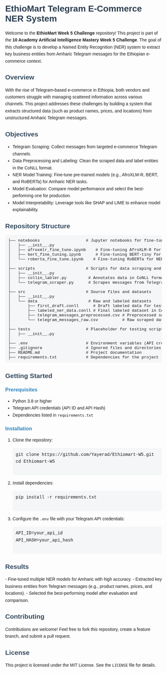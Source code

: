 <h1 style="font-family:Arial, sans-serif; color:#2C3E50;">EthioMart Telegram E-Commerce NER System</h1>

<p style="font-family:Verdana, sans-serif; font-size:14px; line-height:1.6;">
Welcome to the <strong>EthioMart Week 5 Challenge</strong> repository! This project is part of the 
<strong>10 Academy Artificial Intelligence Mastery Week 5 Challenge</strong>. The goal of this challenge is 
to develop a Named Entity Recognition (NER) system to extract key business entities from Amharic Telegram messages for the Ethiopian e-commerce context.
</p>

<h2 style="font-family:Arial, sans-serif; color:#34495E;">Overview</h2>

<p style="font-family:Verdana, sans-serif; font-size:14px; line-height:1.6;">
With the rise of Telegram-based e-commerce in Ethiopia, both vendors and customers struggle with managing scattered 
information across various channels. This project addresses these challenges by building a system that extracts structured 
data (such as product names, prices, and locations) from unstructured Amharic Telegram messages.
</p>

<h2 style="font-family:Arial, sans-serif; color:#34495E;">Objectives</h2>
<ul style="font-family:Verdana, sans-serif; font-size:14px; line-height:1.6;">
  <li>Telegram Scraping: Collect messages from targeted e-commerce Telegram channels.</li>
  <li>Data Preprocessing and Labeling: Clean the scraped data and label entities in the CoNLL format.</li>
  <li>NER Model Training: Fine-tune pre-trained models (e.g., AfroXLM-R, BERT, and RoBERTa) for Amharic NER tasks.</li>
  <li>Model Evaluation: Compare model performance and select the best-performing one for production.</li>
  <li>Model Interpretability: Leverage tools like SHAP and LIME to enhance model explainability.</li>
</ul>

<h2 style="font-family:Arial, sans-serif; color:#34495E;">Repository Structure</h2>

<pre style="font-family:Courier New, monospace; font-size:13px; background-color:#F4F6F7; padding:10px; border-radius:5px;">
├── notebooks                   # Jupyter notebooks for fine-tuning and experimentation
│   ├── __init__.py
│   ├── afroxmlr_fine_tune.ipynb    # Fine-tuning AfroXLM-R for NER tasks
│   ├── bert_fine_tuning.ipynb      # Fine-tuning BERT-tiny for NER tasks
│   └── roberta_fine_tune.ipynb    # Fine-tuning RoBERTa for NER tasks
│
├── scripts                     # Scripts for data scraping and labeling
│   ├── __init__.py
│   ├── collin_labler.py         # Annotates data in CoNLL format
│   └── telegram_scraper.py      # Scrapes messages from Telegram channels
│
├── src                         # Source files and datasets
│   ├── __init__.py
│   └── data                     # Raw and labeled datasets
│       ├── first_draft.conll      # Draft labeled data for testing
│       ├── labeled_ner_data.conll # Final labeled dataset in CoNLL format
│       ├── telegram_messages_preprocessed.csv # Preprocessed scraped data
│       └── telegram_messages_raw.csv          # Raw scraped data
│
├── tests                       # Placeholder for testing scripts
│   ├── __init__.py
│
├── .env                        # Environment variables (API credentials)
├── .gitignore                  # Ignored files and directories
├── README.md                   # Project documentation
├── requirements.txt            # Dependencies for the project
</pre>

<h2 style="font-family:Arial, sans-serif; color:#34495E;">Getting Started</h2>

<h3 style="font-family:Arial, sans-serif; color:#2E86C1;">Prerequisites</h3>
<ul style="font-family:Verdana, sans-serif; font-size:14px; line-height:1.6;">
  <li>Python 3.8 or higher</li>
  <li>Telegram API credentials (API ID and API Hash)</li>
  <li>Dependencies listed in <code>requirements.txt</code></li>
</ul>

<h3 style="font-family:Arial, sans-serif; color:#2E86C1;">Installation</h3>
<ol style="font-family:Verdana, sans-serif; font-size:14px; line-height:1.6;">
  <li>Clone the repository:
    <pre style="font-family:Courier New, monospace; background-color:#F4F6F7; padding:10px; border-radius:5px;">
git clone https://github.com/Yayerad/Ethiomart-W5.git
cd Ethiomart-W5
    </pre>
  </li>
  <li>Install dependencies:
    <pre style="font-family:Courier New, monospace; background-color:#F4F6F7; padding:10px; border-radius:5px;">
pip install -r requirements.txt
    </pre>
  </li>
  <li>Configure the <code>.env</code> file with your Telegram API credentials:
    <pre style="font-family:Courier New, monospace; background-color:#F4F6F7; padding:10px; border-radius:5px;">
API_ID=your_api_id
API_HASH=your_api_hash
    </pre>
  </li>
</ol>

<h2 style="font-family:Arial, sans-serif; color:#34495E;">Results</h2>

<p style="font-family:Verdana, sans-serif; font-size:14px; line-height:1.6;">
- Fine-tuned multiple NER models for Amharic with high accuracy.  
- Extracted key business entities from Telegram messages (e.g., product names, prices, and locations).  
- Selected the best-performing model after evaluation and comparison.  
</p>

<h2 style="font-family:Arial, sans-serif; color:#34495E;">Contributing</h2>

<p style="font-family:Verdana, sans-serif; font-size:14px; line-height:1.6;">
Contributions are welcome! Feel free to fork this repository, create a feature branch, and submit a pull request.
</p>

<h2 style="font-family:Arial, sans-serif; color:#34495E;">License</h2>

<p style="font-family:Verdana, sans-serif; font-size:14px; line-height:1.6;">
This project is licensed under the MIT License. See the <code>LICENSE</code> file for details.
</p>
